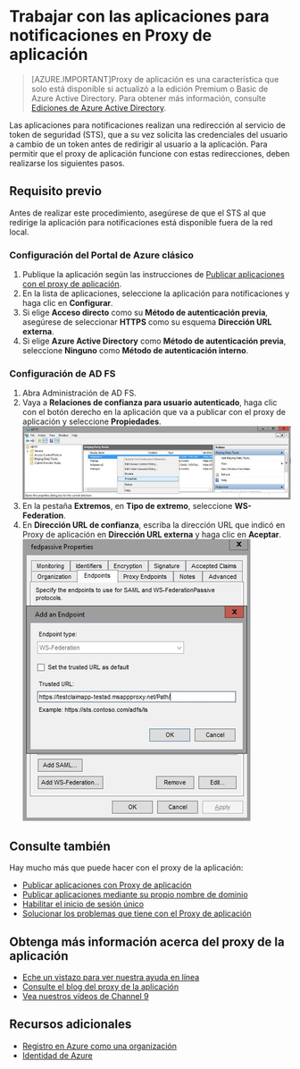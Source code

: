 <properties
	pageTitle="Trabajar con las aplicaciones para notificaciones en Proxy de aplicación"
	description="Explica cómo poner en funcionamiento el proxy de la aplicación de Azure AD."
	services="active-directory"
	documentationCenter=""
	authors="kgremban"
	manager="stevenpo"
	editor=""/>

<tags
	ms.service="active-directory"
	ms.workload="identity"
	ms.tgt_pltfrm="na"
	ms.devlang="na"
	ms.topic="article"
	ms.date="01/07/2016"
	ms.author="kgremban"/>



# Trabajar con las aplicaciones para notificaciones en Proxy de aplicación

> [AZURE.IMPORTANT]Proxy de aplicación es una característica que solo está disponible si actualizó a la edición Premium o Basic de Azure Active Directory. Para obtener más información, consulte [Ediciones de Azure Active Directory](active-directory-editions.md).

Las aplicaciones para notificaciones realizan una redirección al servicio de token de seguridad (STS), que a su vez solicita las credenciales del usuario a cambio de un token antes de redirigir al usuario a la aplicación. Para permitir que el proxy de aplicación funcione con estas redirecciones, deben realizarse los siguientes pasos.

## Requisito previo

Antes de realizar este procedimiento, asegúrese de que el STS al que redirige la aplicación para notificaciones está disponible fuera de la red local.


### Configuración del Portal de Azure clásico

1. Publique la aplicación según las instrucciones de [Publicar aplicaciones con el proxy de aplicación](active-directory-application-proxy-publish.md).
2. En la lista de aplicaciones, seleccione la aplicación para notificaciones y haga clic en **Configurar**.
3. Si elige **Acceso directo** como su **Método de autenticación previa**, asegúrese de seleccionar **HTTPS** como su esquema **Dirección URL externa**.
4. Si elige **Azure Active Directory** como **Método de autenticación previa**, seleccione **Ninguno** como **Método de autenticación interno**.


### Configuración de AD FS

1. Abra Administración de AD FS.
2. Vaya a **Relaciones de confianza para usuario autenticado**, haga clic con el botón derecho en la aplicación que va a publicar con el proxy de aplicación y seleccione **Propiedades**. ![Relaciones de confianza para usuario autenticado: haga clic con el botón derecho en el nombre de la aplicación - captura de pantalla](./media/active-directory-application-proxy-claims-aware-apps/appproxyrelyingpartytrust.png)  
3. En la pestaña **Extremos**, en **Tipo de extremo**, seleccione **WS-Federation**.
4. En **Dirección URL de confianza**, escriba la dirección URL que indicó en Proxy de aplicación en **Dirección URL externa** y haga clic en **Aceptar**. ![Agregar un extremo: establezca el valor de Dirección URL de confianza - captura de pantalla](./media/active-directory-application-proxy-claims-aware-apps/appproxyendpointtrustedurl.png)  

## Consulte también
Hay mucho más que puede hacer con el proxy de la aplicación:

- [Publicar aplicaciones con Proxy de aplicación](active-directory-application-proxy-publish.md)
- [Publicar aplicaciones mediante su propio nombre de dominio](active-directory-application-proxy-custom-domains.md)
- [Habilitar el inicio de sesión único](active-directory-application-proxy-sso-using-kcd.md)
- [Solucionar los problemas que tiene con el Proxy de aplicación](active-directory-application-proxy-troubleshoot.md)

## Obtenga más información acerca del proxy de la aplicación
- [Eche un vistazo para ver nuestra ayuda en línea](active-directory-application-proxy-enable.md)
- [Consulte el blog del proxy de la aplicación](http://blogs.technet.com/b/applicationproxyblog/)
- [Vea nuestros vídeos de Channel 9](http://channel9.msdn.com/events/Ignite/2015/BRK3864)

## Recursos adicionales

* [Registro en Azure como una organización](sign-up-organization.md)
* [Identidad de Azure](fundamentals-identity.md)

<!---HONumber=AcomDC_0114_2016-->